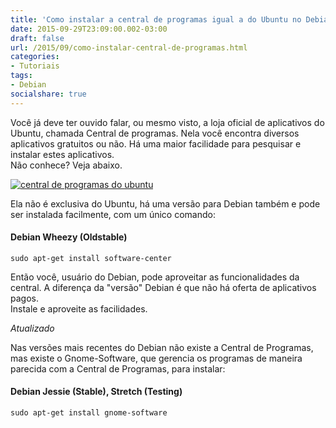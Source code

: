 ```yaml
---
title: 'Como instalar a central de programas igual a do Ubuntu no Debian'
date: 2015-09-29T23:09:00.002-03:00
draft: false
url: /2015/09/como-instalar-central-de-programas.html
categories:
- Tutoriais
tags:
- Debian
socialshare: true
---
```


  
Você já deve ter ouvido falar, ou mesmo visto, a loja oficial de aplicativos do Ubuntu, chamada Central de programas. Nela você encontra diversos aplicativos gratuitos ou não. Há uma maior facilidade para pesquisar e instalar estes aplicativos.  
Não conhece? Veja abaixo.  
 
<!--more-->

[![](https://2.bp.blogspot.com/-ZVUXmhOGFEU/Vgs-ZZy67dI/AAAAAAAABWY/t-fQYCN4oG4/s640/central.png "central de programas do ubuntu")](http://2.bp.blogspot.com/-ZVUXmhOGFEU/Vgs-ZZy67dI/AAAAAAAABWY/t-fQYCN4oG4/s1600/central.png)

Ela não é exclusiva do Ubuntu, há uma versão para Debian também e pode ser instalada facilmente, com um único comando:  
  
#### Debian Wheezy (Oldstable) 

`sudo apt-get install software-center` 
  
Então você, usuário do Debian, pode aproveitar as funcionalidades da central. A diferença da "versão" Debian é que não há oferta de aplicativos pagos.  
Instale e aproveite as facilidades.

_Atualizado_  
  
Nas versões mais recentes do Debian não existe a Central de Programas, mas existe o Gnome-Software, que gerencia os programas de maneira parecida com a Central de Programas, para instalar:  
#### Debian Jessie (Stable), Stretch (Testing) 

`sudo apt-get install gnome-software`
